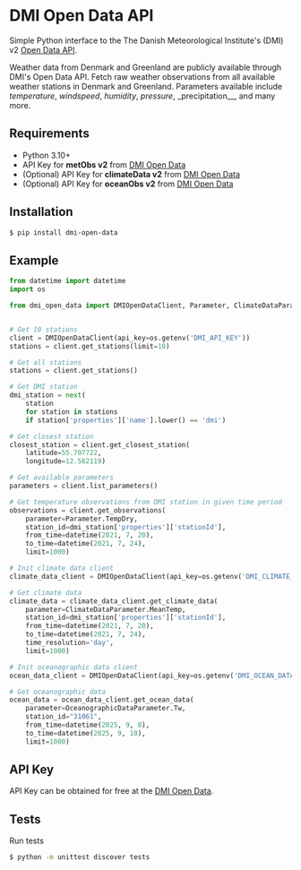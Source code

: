 # DMI Open Data API

Simple Python interface to the The Danish Meteorological Institute's (DMI) v2 [Open Data API](https://confluence.govcloud.dk/display/FDAPI/Danish+Meteorological+Institute+-+Open+Data).

Weather data from Denmark and Greenland are publicly available through DMI's Open Data API. Fetch raw weather observations from all available weather stations in Denmark and Greenland. Parameters available include _temperature_, _windspeed_, _humidity_, _pressure_, \_precipitation\_\_, and many more.

## Requirements

- Python 3.10+
- API Key for **metObs v2** from [DMI Open Data](https://confluence.govcloud.dk/pages/viewpage.action?pageId=26476690)
- (Optional) API Key for **climateData v2** from [DMI Open Data](https://confluence.govcloud.dk/display/FDAPI/Climate+data?src=contextnavpagetreemode)
- (Optional) API Key for **oceanObs v2** from [DMI Open Data](https://confluence.govcloud.dk/display/FDAPI/Oceanographic+data?src=contextnavpagetreemode)

## Installation

```bash
$ pip install dmi-open-data
```

## Example

```python
from datetime import datetime
import os

from dmi_open_data import DMIOpenDataClient, Parameter, ClimateDataParameter, OceanographicDataParameter


# Get 10 stations
client = DMIOpenDataClient(api_key=os.getenv('DMI_API_KEY'))
stations = client.get_stations(limit=10)

# Get all stations
stations = client.get_stations()

# Get DMI station
dmi_station = next(
    station
    for station in stations
    if station['properties']['name'].lower() == 'dmi')

# Get closest station
closest_station = client.get_closest_station(
    latitude=55.707722,
    longitude=12.562119)

# Get available parameters
parameters = client.list_parameters()

# Get temperature observations from DMI station in given time period
observations = client.get_observations(
    parameter=Parameter.TempDry,
    station_id=dmi_station['properties']['stationId'],
    from_time=datetime(2021, 7, 20),
    to_time=datetime(2021, 7, 24),
    limit=1000)

# Init climate data client
climate_data_client = DMIOpenDataClient(api_key=os.getenv('DMI_CLIMATE_DATA_API_KEY'))

# Get climate data
climate_data = climate_data_client.get_climate_data(
    parameter=ClimateDataParameter.MeanTemp,
    station_id=dmi_station['properties']['stationId'],
    from_time=datetime(2021, 7, 20),
    to_time=datetime(2021, 7, 24),
    time_resolution='day',
    limit=1000)

# Init oceanographic data client
ocean_data_client = DMIOpenDataClient(api_key=os.getenv('DMI_OCEAN_DATA_API_KEY'))

# Get oceanographic data
ocean_data = ocean_data_client.get_ocean_data(
    parameter=OceanographicDataParameter.Tw,
    station_id="31061",
    from_time=datetime(2025, 9, 8),
    to_time=datetime(2025, 9, 10),
    limit=1000)
```

## API Key

API Key can be obtained for free at the [DMI Open Data](https://confluence.govcloud.dk/pages/viewpage.action?pageId=26476690).

## Tests

Run tests

```bash
$ python -m unittest discover tests
```
